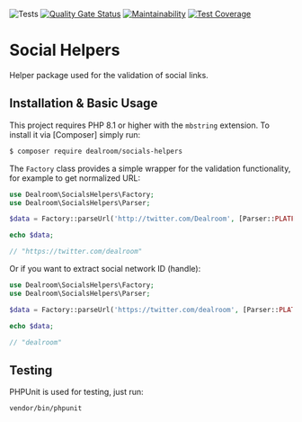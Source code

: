 ![Tests](https://github.com/dealroom/socials-helpers/actions/workflows/main.yml/badge.svg)
[![Quality Gate Status](https://sonarcloud.io/api/project_badges/measure?project=dealroom_socials-helpers&metric=alert_status)](https://sonarcloud.io/summary/new_code?id=dealroom_socials-helpers)
[![Maintainability](https://api.codeclimate.com/v1/badges/5a5141b6860d07672bba/maintainability)](https://codeclimate.com/github/dealroom/socials-helpers/maintainability)
[![Test Coverage](https://api.codeclimate.com/v1/badges/5a5141b6860d07672bba/test_coverage)](https://codeclimate.com/github/dealroom/socials-helpers/test_coverage)

# Social Helpers

Helper package used for the validation of social links.

## Installation & Basic Usage

This project requires PHP 8.1 or higher with the `mbstring` extension.  To install it via [Composer] simply run:

``` bash
$ composer require dealroom/socials-helpers
```

The `Factory` class provides a simple wrapper for the validation functionality, for example to get normalized URL:

```php
use Dealroom\SocialsHelpers\Factory;
use Dealroom\SocialsHelpers\Parser;

$data = Factory::parseUrl('http://twitter.com/Dealroom', [Parser::PLATFORM_TWITTER])->getNormalizedUrl();

echo $data;

// "https://twitter.com/dealroom"
```

Or if you want to extract social network ID (handle):

```php
use Dealroom\SocialsHelpers\Factory;
use Dealroom\SocialsHelpers\Parser;

$data = Factory::parseUrl('https://twitter.com/dealroom', [Parser::PLATFORM_TWITTER])->getId();

echo $data;

// "dealroom"
```

## Testing

PHPUnit is used for testing, just run:

```bash
vendor/bin/phpunit
```
